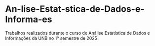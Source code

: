 # An-lise-Estat-stica-de-Dados-e-Informa-es
Trabalhos realizados durante o curso de Análise Estatística de Dados e Informações da UNB no 1º semestre de 2025
